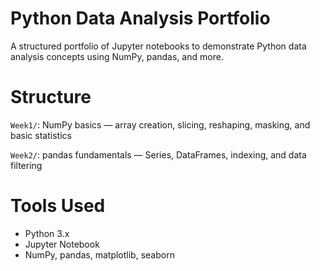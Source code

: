 # Python Data Analysis Portfolio

A structured portfolio of Jupyter notebooks to demonstrate Python data analysis concepts using NumPy, pandas, and more.

# Structure

`Week1/`: NumPy basics — array creation, slicing, reshaping, masking, and basic statistics

`Week2/`: pandas fundamentals — Series, DataFrames, indexing, and data filtering


# Tools Used

- Python 3.x
- Jupyter Notebook
- NumPy, pandas, matplotlib, seaborn